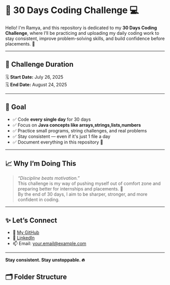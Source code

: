 # 🚀 30 Days Coding Challenge 💻

Hello! I'm Ramya, and this repository is dedicated to my **30 Days Coding Challenge**, where I’ll be practicing and uploading my daily coding work to stay consistent, improve problem-solving skills, and build confidence before placements. 💪

---

## 📅 Challenge Duration

🗓️ **Start Date:** July 26, 2025  
🗓️ **End Date:** August 24, 2025

---

## 🎯 Goal

- ✅ Code **every single day** for 30 days
- ✅ Focus on **Java concepts like arrays,strings,lists,numbers**
- ✅ Practice small programs, string challenges, and real problems
- ✅ Stay consistent — even if it's just 1 file a day
- ✅ Document everything in this repository 📂

---

## 📈 Why I’m Doing This

> _“Discipline beats motivation.”_  
> This challenge is my way of pushing myself out of comfort zone and preparing better for internships and placements. 💫  
> By the end of 30 days, I aim to be sharper, stronger, and more confident in coding.

---

## ✨ Let’s Connect

- 💼 [My GitHub](https://github.com/22kq1a5405)
- 🔗 [LinkedIn](https://www.linkedin.com/in/ramya-bolla-a3837a2b1/?utm_source=share&utm_campaign=share_via&utm_content=profile&utm_medium=android_app)
- 📫 Email: your.email@example.com

---

**Stay consistent. Stay unstoppable. 🔥**

## 🗂️ Folder Structure

